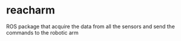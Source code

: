 # reacharm
ROS package that acquire the data from all the sensors and send the commands to the robotic arm
